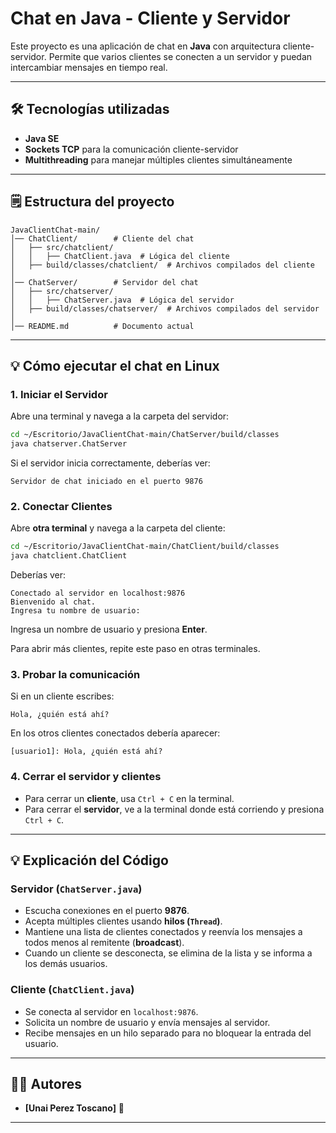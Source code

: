 # Chat en Java - Cliente y Servidor

Este proyecto es una aplicación de chat en **Java** con arquitectura cliente-servidor. Permite que varios clientes se conecten a un servidor y puedan intercambiar mensajes en tiempo real.

---

## 🛠️ Tecnologías utilizadas
- **Java SE**
- **Sockets TCP** para la comunicación cliente-servidor
- **Multithreading** para manejar múltiples clientes simultáneamente

---

## 🗒️ Estructura del proyecto

```
JavaClientChat-main/
│── ChatClient/        # Cliente del chat
│   ├── src/chatclient/
│   │   ├── ChatClient.java  # Lógica del cliente
│   ├── build/classes/chatclient/  # Archivos compilados del cliente
│
│── ChatServer/        # Servidor del chat
│   ├── src/chatserver/
│   │   ├── ChatServer.java  # Lógica del servidor
│   ├── build/classes/chatserver/  # Archivos compilados del servidor
│
│── README.md          # Documento actual
```

---

## 💡 Cómo ejecutar el chat en Linux

### **1. Iniciar el Servidor**
Abre una terminal y navega a la carpeta del servidor:
```bash
cd ~/Escritorio/JavaClientChat-main/ChatServer/build/classes
java chatserver.ChatServer
```
Si el servidor inicia correctamente, deberías ver:
```
Servidor de chat iniciado en el puerto 9876
```

### **2. Conectar Clientes**
Abre **otra terminal** y navega a la carpeta del cliente:
```bash
cd ~/Escritorio/JavaClientChat-main/ChatClient/build/classes
java chatclient.ChatClient
```
Deberías ver:
```
Conectado al servidor en localhost:9876
Bienvenido al chat.
Ingresa tu nombre de usuario:
```
Ingresa un nombre de usuario y presiona **Enter**.

Para abrir más clientes, repite este paso en otras terminales.

### **3. Probar la comunicación**
Si en un cliente escribes:
```
Hola, ¿quién está ahí?
```
En los otros clientes conectados debería aparecer:
```
[usuario1]: Hola, ¿quién está ahí?
```

### **4. Cerrar el servidor y clientes**
- Para cerrar un **cliente**, usa `Ctrl + C` en la terminal.
- Para cerrar el **servidor**, ve a la terminal donde está corriendo y presiona `Ctrl + C`.

---

## 💡 Explicación del Código

### **Servidor (`ChatServer.java`)**
- Escucha conexiones en el puerto **9876**.
- Acepta múltiples clientes usando **hilos (`Thread`)**.
- Mantiene una lista de clientes conectados y reenvía los mensajes a todos menos al remitente (**broadcast**).
- Cuando un cliente se desconecta, se elimina de la lista y se informa a los demás usuarios.

### **Cliente (`ChatClient.java`)**
- Se conecta al servidor en `localhost:9876`.
- Solicita un nombre de usuario y envía mensajes al servidor.
- Recibe mensajes en un hilo separado para no bloquear la entrada del usuario.

---

## 👨‍💻 Autores
- **[Unai Perez Toscano]**  👤

---



